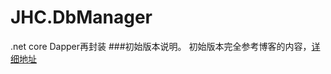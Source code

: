# JHC.DbManager
.net core Dapper再封装
###初始版本说明。
初始版本完全参考博客的内容，[详细地址](https://blog.csdn.net/qq_34532187/article/details/85317926?utm_medium=distribute.pc_relevant.none-task-blog-BlogCommendFromMachineLearnPai2-3.nonecase&depth_1-utm_source=distribute.pc_relevant.none-task-blog-BlogCommendFromMachineLearnPai2-3.nonecase
)
